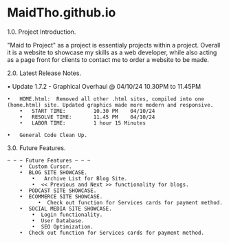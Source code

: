 # MaidTho.github.io

1.0.    Project Introduction.

"Maid to Project" as a project is essentialy projects within a project. Overall it is a website to showcase my skills as a web developer,
while also acting as a page front for clients to contact me to order a website to be made. 

2.0.    Latest Release Notes.

• Update 1.7.2 - Graphical Overhaul    @   04/10/24    10.30PM to 11.45PM

    •   HOME.html:  Removed all other .html sites, compiled into one (home.html) site. Updated graphics made more modern and responsive.
        •   START TIME: 		10.30 PM 	04/10/24
        •   RESOLVE TIME: 		11.45 PM	04/10/24
        •   LABOR TIME: 		1 hour 15 Minutes
    
    •   General Code Clean Up.

3.0.    Future Features.

    ~ ~ ~ Future Features ~ ~ ~
        •  Custom Cursor.  
        •  BLOG SITE SHOWCASE. 
            •   Archive List for Blog Site.
            •  << Previous and Next >> functionality for blogs.
        •  PODCAST SITE SHOWCASE.
        •  ECOMMERCE SITE SHOWCASE.
              •  Check out function for Services cards for payment method.
        •  SOCIAL MEDIA SITE SHOWCASE.
            •  Login functionality.
            •  User Database.
            •  SEO Optimization.            
        •  Check out function for Services cards for payment method.
